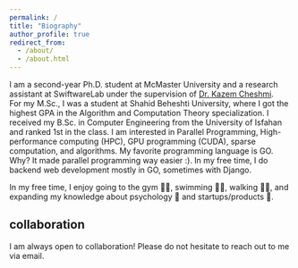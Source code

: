 ```yaml
---
permalink: /
title: "Biography"
author_profile: true
redirect_from: 
  - /about/
  - /about.html
---
```


I am a second-year Ph.D. student at McMaster University and a research assistant at SwiftwareLab under the supervision of [Dr. Kazem Cheshmi](https://www.cheshmi.cc/).  
For my M.Sc., I was a student at Shahid Beheshti University, where I got the highest GPA in the Algorithm and Computation Theory specialization.
I received my B.Sc. in Computer Engineering from the University of Isfahan and ranked 1st in the class.
I am interested in Parallel Programming, High-performance computing (HPC), GPU programming (CUDA), sparse computation, and algorithms.
My favorite programming language is GO. Why? It made parallel programming way easier :). In my free time, I do backend web development mostly in GO, sometimes with Django.  

In my free time, I enjoy going to the gym 🏋️‍♂️, swimming 🏊‍♂️, walking 🚶‍♂️, and expanding my knowledge about psychology 🧠 and startups/products 🚀.

collaboration
-------------
I am always open to collaboration!
Please do not hesitate to reach out to me via email.
